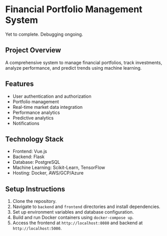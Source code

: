 # Financial Portfolio Management System
Yet to complete. Debugging ongoing.

## Project Overview
A comprehensive system to manage financial portfolios, track investments, analyze performance, and predict trends using machine learning.

## Features
- User authentication and authorization
- Portfolio management
- Real-time market data integration
- Performance analytics
- Predictive analytics
- Notifications

## Technology Stack
- Frontend: Vue.js
- Backend: Flask
- Database: PostgreSQL
- Machine Learning: Scikit-Learn, TensorFlow
- Hosting: Docker, AWS/GCP/Azure

## Setup Instructions
1. Clone the repository.
2. Navigate to `backend` and `frontend` directories and install dependencies.
3. Set up environment variables and database configuration.
4. Build and run Docker containers using `docker-compose up`.
5. Access the frontend at `http://localhost:8080` and backend at `http://localhost:5000`.
